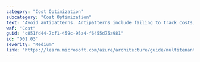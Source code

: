```yaml
---
category: "Cost Optimization"
subcategory: "Cost Optimization"
text: "Avoid antipatterns. Antipatterns include failing to track costs, tracking costs with unnecessary precision, real-time measurement, and using monitoring tools for billing."
waf: "Cost"
guid: "c851fd44-7cf1-459c-95a4-f6455d75a981"
id: "D01.03"
severity: "Medium"
link: "https://learn.microsoft.com/azure/architecture/guide/multitenant/approaches/cost-management-allocation"
---
```

